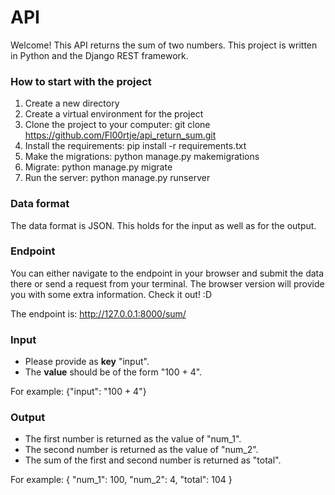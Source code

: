 # API 

Welcome!
This API returns the sum of two numbers. This project is written in Python and the Django REST framework.

### How to start with the project
1. Create a new directory
2. Create a virtual environment for the project
3. Clone the project to your computer: git clone https://github.com/Fl00rtje/api_return_sum.git
4. Install the requirements: pip install -r requirements.txt
5. Make the migrations: python manage.py makemigrations
6. Migrate: python manage.py migrate
7. Run the server: python manage.py runserver

### Data format
The data format is JSON. This holds for the input as well as for the output.

### Endpoint
You can either navigate to the endpoint in your browser and submit the data there or send a request from your terminal.
The browser version will provide you with some extra information. Check it out! :D

The endpoint is: http://127.0.0.1:8000/sum/

### Input
- Please provide as **key** "input".
- The **value** should be of the form "100 + 4".

For example: {"input": "100 + 4"}

### Output
- The first number is returned as the value of "num_1".
- The second number is returned as the value of "num_2".
- The sum of the first and second number is returned as "total".

For example:
{
    "num_1": 100,
    "num_2": 4,
    "total": 104
}


